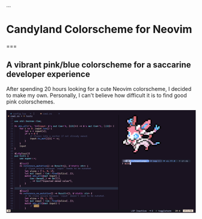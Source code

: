 ...
# Candyland Colorscheme for Neovim
===

## A vibrant pink/blue colorscheme for a saccarine developer experience

After spending 20 hours looking for a cute Neovim colorscheme, I decided to make my own.
Personally, I can't believe how difficult it is to find good pink colorschemes.


![RUSTLINGS_CODE](/images/rust_sylv.png)



